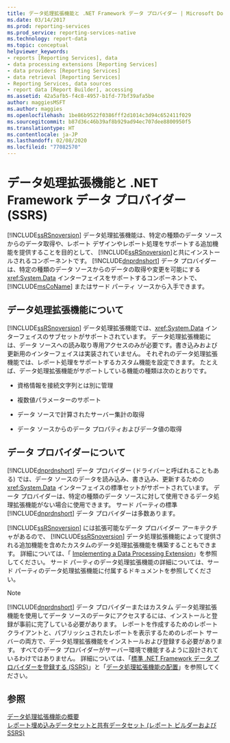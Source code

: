 ```yaml
---
title: データ処理拡張機能と .NET Framework データ プロバイダー | Microsoft Docs
ms.date: 03/14/2017
ms.prod: reporting-services
ms.prod_service: reporting-services-native
ms.technology: report-data
ms.topic: conceptual
helpviewer_keywords:
- reports [Reporting Services], data
- data processing extensions [Reporting Services]
- data providers [Reporting Services]
- data retrieval [Reporting Services]
- Reporting Services, data sources
- report data [Report Builder], accessing
ms.assetid: 42a5afb5-f4c8-4957-b1fd-77bf39afa5be
author: maggiesMSFT
ms.author: maggies
ms.openlocfilehash: 1be86b9522f0386fff2d1014c3d94c652411f029
ms.sourcegitcommit: b87d36c46b39af8b929ad94ec707dee8800950f5
ms.translationtype: HT
ms.contentlocale: ja-JP
ms.lasthandoff: 02/08/2020
ms.locfileid: "77082570"
---
```

# <a name="data-processing-extensions-and-net-framework-data-providers-ssrs"></a>データ処理拡張機能と .NET Framework データ プロバイダー (SSRS)
  [!INCLUDE[ssRSnoversion](../../includes/ssrsnoversion-md.md)] データ処理拡張機能は、特定の種類のデータ ソースからのデータ取得や、レポート デザインやレポート処理をサポートする追加機能を提供することを目的として、 [!INCLUDE[ssRSnoversion](../../includes/ssrsnoversion-md.md)]と共にインストールされるコンポーネントです。 [!INCLUDE[dnprdnshort](../../includes/dnprdnshort-md.md)] データ プロバイダーは、特定の種類のデータ ソースからのデータの取得や変更を可能にする <xref:System.Data> インターフェイスをサポートするコンポーネントで、[!INCLUDE[msCoName](../../includes/msconame-md.md)] またはサード パーティ ソースから入手できます。  
  
## <a name="understanding-a-data-processing-extension"></a>データ処理拡張機能について  
 [!INCLUDE[ssRSnoversion](../../includes/ssrsnoversion-md.md)] データ処理拡張機能では、<xref:System.Data> インターフェイスのサブセットがサポートされています。 データ処理拡張機能には、データ ソースへの読み取り専用アクセスのみが必要です。書き込みおよび更新用のインターフェイスは実装されていません。 それぞれのデータ処理拡張機能では、レポート処理をサポートするカスタム機能を設定できます。 たとえば、データ処理拡張機能がサポートしている機能の種類は次のとおりです。  
  
-   資格情報を接続文字列とは別に管理  
  
-   複数値パラメーターのサポート  
  
-   データ ソースで計算されたサーバー集計の取得  
  
-   データ ソースからのデータ プロパティおよびデータ値の取得  
  
## <a name="understanding-a-data-provider"></a>データ プロバイダーについて  
 [!INCLUDE[dnprdnshort](../../includes/dnprdnshort-md.md)] データ プロバイダー (ドライバーと呼ばれることもある) では、データ ソースのデータを読み込み、書き込み、更新するための <xref:System.Data> インターフェイスの標準セットがサポートされています。 データ プロバイダーは、特定の種類のデータ ソースに対して使用できるデータ処理拡張機能がない場合に使用できます。 サード パーティの標準 [!INCLUDE[dnprdnshort](../../includes/dnprdnshort-md.md)] データ プロバイダーは多数あります。  
  
 [!INCLUDE[ssRSnoversion](../../includes/ssrsnoversion-md.md)] には拡張可能なデータ プロバイダー アーキテクチャがあるので、 [!INCLUDE[ssRSnoversion](../../includes/ssrsnoversion-md.md)] データ処理拡張機能によって提供される追加機能を含めたカスタムのデータ処理拡張機能を構築することもできます。 詳細については、「 [Implementing a Data Processing Extension](../../reporting-services/extensions/data-processing/implementing-a-data-processing-extension.md)」を参照してください。 サード パーティのデータ処理拡張機能の詳細については、サード パーティのデータ処理拡張機能に付属するドキュメントを参照してください。  
  
> [!NOTE]  
>  [!INCLUDE[dnprdnshort](../../includes/dnprdnshort-md.md)] データ プロバイダーまたはカスタム データ処理拡張機能を使用してデータ ソースのデータにアクセスするには、インストールと登録が事前に完了している必要があります。 レポートを作成するためのレポート クライアントと、パブリッシュされたレポートを表示するためのレポート サーバーの両方で、データ処理拡張機能をインストールおよび登録する必要があります。 すべてのデータ プロバイダーがサーバー環境で機能するように設計されているわけではありません。 詳細については、「[標準 .NET Framework データ プロバイダーを登録する &#40;SSRS&#41;](../../reporting-services/report-data/register-a-standard-net-framework-data-provider-ssrs.md)」と「[データ処理拡張機能の配置](../../reporting-services/extensions/data-processing/deploying-a-data-processing-extension.md)」を参照してください。  
  
## <a name="see-also"></a>参照  
 [データ処理拡張機能の概要](../../reporting-services/extensions/data-processing/data-processing-extensions-overview.md)   
 [レポート埋め込みデータセットと共有データセット (レポート ビルダーおよび SSRS)](../../reporting-services/report-data/report-embedded-datasets-and-shared-datasets-report-builder-and-ssrs.md)  
  
  
